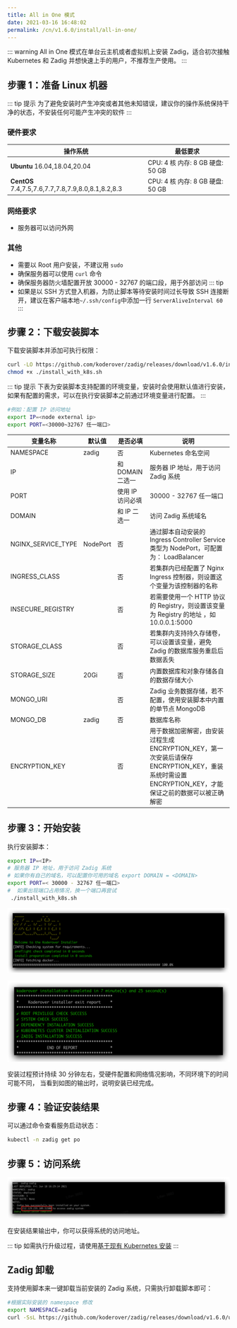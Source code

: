 ```yaml
---
title: All in One 模式
date: 2021-03-16 16:48:02
permalink: /cn/v1.6.0/install/all-in-one/
---
```

::: warning
 All in One 模式在单台云主机或者虚拟机上安装 Zadig，适合初次接触 Kubernetes 和 Zadig 并想快速上手的用户，不推荐生产使用。
:::
## 步骤 1：准备 Linux 机器

::: tip 提示
为了避免安装时产生冲突或者其他未知错误，建议你的操作系统保持干净的状态，不安装任何可能产生冲突的软件
:::

### 硬件要求

|  操作系统                                               |  最低要求                         |
| ------------------------------------------------------ | ---------------------------------|
| **Ubuntu** 16.04,18.04,20.04                           | CPU: 4 核  内存: 8 GB  硬盘: 50 GB |
| **CentOS** 7.4,7.5,7.6,7.7,7.8,7.9,8.0,8.1,8.2,8.3     | CPU: 4 核  内存: 8 GB  硬盘: 50 GB |


### 网络要求
- 服务器可以访问外网

### 其他
- 需要以 Root 用户安装，不建议用 `sudo`
- 确保服务器可以使用 `curl` 命令
- 确保服务器防火墙配置开放 30000 - 32767 的端口段，用于外部访问
::: tip
- 如果是以 SSH 方式登入机器，为防止脚本等待安装时间过长导致 SSH 连接断开，建议在客户端本地`~/.ssh/config`中添加一行 `ServerAliveInterval 60`
:::

## 步骤 2：下载安装脚本

下载安装脚本并添加可执行权限：

```bash
curl -LO https://github.com/koderover/zadig/releases/download/v1.6.0/install_with_k8s.sh
chmod +x ./install_with_k8s.sh
```

::: tip 提示
下表为安装脚本支持配置的环境变量，安装时会使用默认值进行安装，如果有配置的需求，可以在执行安装脚本之前通过环境变量进行配置。
:::

```bash
#例如：配置 IP 访问地址
export IP=<node external ip>
export PORT=<30000~32767 任一端口>
```

 | 变量名称           | 默认值   | 是否必填         | 说明                                                                                                                                                  |
 |--------------------|----------|------------------|-------------------------------------------------------------------------------------------------------------------------------------------------------|
 | NAMESPACE          | zadig    | 否               | Kubernetes 命名空间                                                                                                                                   |
 | IP                 |          | 和 DOMAIN 二选一 | 服务器 IP 地址，用于访问 Zadig 系统                                                                                                                   |
 | PORT               |          | 使用 IP 访问必填 | 30000 - 32767 任一端口                                                                                                                                |
 | DOMAIN             |          | 和 IP 二选一     | 访问 Zadig 系统域名                                                                                                                                   |
 | NGINX_SERVICE_TYPE | NodePort | 否               | 通过脚本自动安装的 Ingress Controller Service 类型为 NodePort，可配置为： LoadBalancer                                                                |
 | INGRESS_CLASS      |          | 否               | 若集群内已经配置了 Nginx Ingress 控制器，则设置这个变量为该控制器的名称                                                                               |
 | INSECURE_REGISTRY  |          | 否               | 若需要使用一个 HTTP 协议的 Registry，则设置该变量为 Registry 的地址 ，如 10.0.0.1:5000                                                                |
 | STORAGE_CLASS      |          | 否               | 若集群内支持持久存储卷，可以设置该变量，避免 Zadig 的数据库服务重启后数据丢失                                                                         |
 | STORAGE_SIZE       | 20Gi     | 否               | 内置数据库和对象存储各自的数据存储大小                                                                                                                |
 | MONGO_URI          |          | 否               | Zadig 业务数据存储，若不配置，使用安装脚本中内置的单节点 MongoDB                                                                                      |
 | MONGO_DB           | zadig    | 否               | 数据库名称                                                                                                                                            |
 | ENCRYPTION_KEY     |          | 否               | 用于数据加密解密，由安装过程生成 ENCRYPTION_KEY，第一次安装后请保存 ENCRYPTION_KEY，重装系统时需设置 ENCRYPTION_KEY，才能保证之前的数据可以被正确解密 |

## 步骤 3：开始安装
执行安装脚本：

```bash
export IP=<IP>
# 服务器 IP 地址，用于访问 Zadig 系统
# 如果你有自己的域名，可以配置你可用的域名 export DOMAIN = <DOMAIN>
export PORT=< 30000 - 32767 任一端口>
#  如果出现端口占用情况，换一个端口再尝试
 ./install_with_k8s.sh
```

![安装参数输入](./_images/all_in_one_install_prompt.png)


![预期安装结果](./_images/all_in_one_success.png)

安装过程预计持续 30 分钟左右，受硬件配置和网络情况影响，不同环境下的时间可能不同，
当看到如图的输出时，说明安装已经完成。
## 步骤 4：验证安装结果

可以通过命令查看服务启动状态：

```bash
kubectl -n zadig get po
```
## 步骤 5：访问系统

![预期安装结果](./_images/get_endpoint.png)

在安装结果输出中，你可以获得系统的访问地址。

::: tip
如需执行升级过程，请使用[基于现有 Kubernetes 安装](/v1.6.0/install/install-on-k8s/#步骤-4-开始安装)
:::
## Zadig 卸载

支持使用脚本来一键卸载当前安装的 Zadig 系统，只需执行卸载脚本即可：

```bash
#根据实际安装的 namespace 修改
export NAMESPACE=zadig
curl -SsL https://github.com/koderover/zadig/releases/download/v1.6.0/uninstall.sh |bash
```
